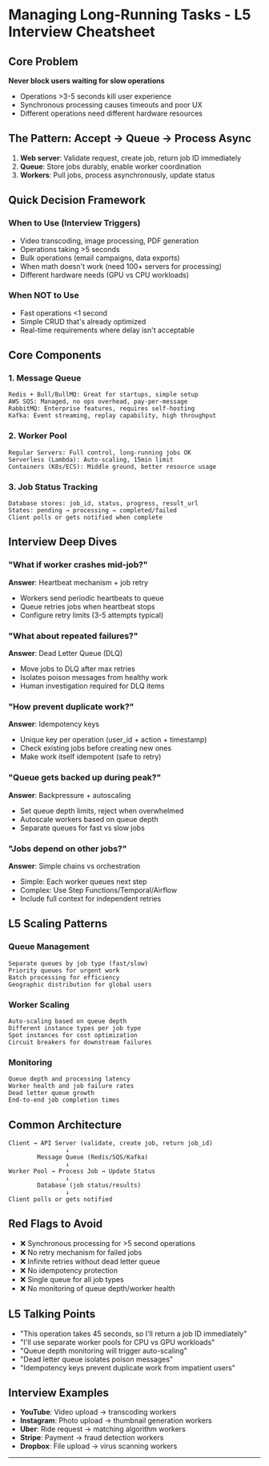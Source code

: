 # Managing Long-Running Tasks - L5 Interview Cheatsheet

## Core Problem

**Never block users waiting for slow operations**

- Operations >3-5 seconds kill user experience
- Synchronous processing causes timeouts and poor UX
- Different operations need different hardware resources

## The Pattern: Accept → Queue → Process Async

1. **Web server**: Validate request, create job, return job ID immediately
2. **Queue**: Store jobs durably, enable worker coordination
3. **Workers**: Pull jobs, process asynchronously, update status

## Quick Decision Framework

### When to Use (Interview Triggers)

- Video transcoding, image processing, PDF generation
- Operations taking >5 seconds
- Bulk operations (email campaigns, data exports)
- When math doesn't work (need 100+ servers for processing)
- Different hardware needs (GPU vs CPU workloads)

### When NOT to Use

- Fast operations <1 second
- Simple CRUD that's already optimized
- Real-time requirements where delay isn't acceptable

## Core Components

### 1. Message Queue

```text
Redis + Bull/BullMQ: Great for startups, simple setup
AWS SQS: Managed, no ops overhead, pay-per-message
RabbitMQ: Enterprise features, requires self-hosting
Kafka: Event streaming, replay capability, high throughput
```

### 2. Worker Pool

```text
Regular Servers: Full control, long-running jobs OK
Serverless (Lambda): Auto-scaling, 15min limit
Containers (K8s/ECS): Middle ground, better resource usage
```

### 3. Job Status Tracking

```text
Database stores: job_id, status, progress, result_url
States: pending → processing → completed/failed
Client polls or gets notified when complete
```

## Interview Deep Dives

### "What if worker crashes mid-job?"

**Answer**: Heartbeat mechanism + job retry

- Workers send periodic heartbeats to queue
- Queue retries jobs when heartbeat stops
- Configure retry limits (3-5 attempts typical)

### "What about repeated failures?"

**Answer**: Dead Letter Queue (DLQ)

- Move jobs to DLQ after max retries
- Isolates poison messages from healthy work
- Human investigation required for DLQ items

### "How prevent duplicate work?"

**Answer**: Idempotency keys

- Unique key per operation (user_id + action + timestamp)
- Check existing jobs before creating new ones
- Make work itself idempotent (safe to retry)

### "Queue gets backed up during peak?"

**Answer**: Backpressure + autoscaling

- Set queue depth limits, reject when overwhelmed
- Autoscale workers based on queue depth
- Separate queues for fast vs slow jobs

### "Jobs depend on other jobs?"

**Answer**: Simple chains vs orchestration

- Simple: Each worker queues next step
- Complex: Use Step Functions/Temporal/Airflow
- Include full context for independent retries

## L5 Scaling Patterns

### Queue Management

```text
Separate queues by job type (fast/slow)
Priority queues for urgent work
Batch processing for efficiency
Geographic distribution for global users
```

### Worker Scaling

```text
Auto-scaling based on queue depth
Different instance types per job type
Spot instances for cost optimization
Circuit breakers for downstream failures
```

### Monitoring

```text
Queue depth and processing latency
Worker health and job failure rates
Dead letter queue growth
End-to-end job completion times
```

## Common Architecture

```text
Client → API Server (validate, create job, return job_id)
                ↓
        Message Queue (Redis/SQS/Kafka)
                ↓
Worker Pool → Process Job → Update Status
                ↓
        Database (job status/results)
                ↓
Client polls or gets notified
```

## Red Flags to Avoid

- ❌ Synchronous processing for >5 second operations
- ❌ No retry mechanism for failed jobs
- ❌ Infinite retries without dead letter queue
- ❌ No idempotency protection
- ❌ Single queue for all job types
- ❌ No monitoring of queue depth/worker health

## L5 Talking Points

- "This operation takes 45 seconds, so I'll return a job ID immediately"
- "I'll use separate worker pools for CPU vs GPU workloads"
- "Queue depth monitoring will trigger auto-scaling"
- "Dead letter queue isolates poison messages"
- "Idempotency keys prevent duplicate work from impatient users"

## Interview Examples

- **YouTube**: Video upload → transcoding workers
- **Instagram**: Photo upload → thumbnail generation workers  
- **Uber**: Ride request → matching algorithm workers
- **Stripe**: Payment → fraud detection workers
- **Dropbox**: File upload → virus scanning workers

---